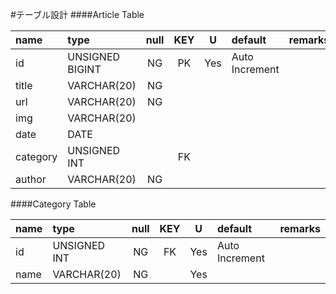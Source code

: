 #テーブル設計
####Article Table

|   name   |       type      | null | KEY |  U  |    default     | remarks |
| :------- | :-------------- | :--: | :-: | :-: | :------------- | ------- |
| id       | UNSIGNED BIGINT |  NG  |  PK | Yes | Auto Increment |         |
| title    | VARCHAR(20)     |  NG  |     |     |                |         |
| url      | VARCHAR(20)     |  NG  |     |     |                |         |
| img      | VARCHAR(20)     |      |     |     |                |         |
| date     | DATE            |      |     |     |                |         |
| category | UNSIGNED INT    |      |  FK |     |                |         |
| author   | VARCHAR(20)     |  NG  |     |     |                |         |

####Category Table

| name |     type     | null | KEY |  U  |    default     | remarks |
| :--- | :----------- | :--: | :-: | :-: | :------------- | ------- |
| id   | UNSIGNED INT |  NG  |  FK | Yes | Auto Increment |         |
| name | VARCHAR(20)  |  NG  |     | Yes |                |         |

